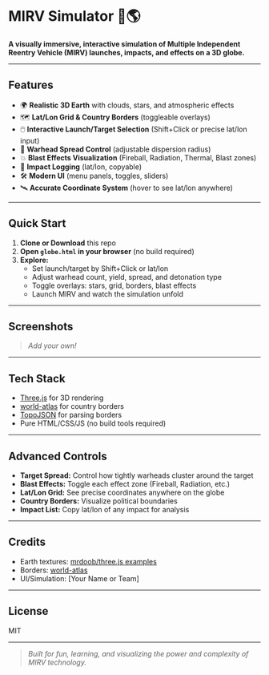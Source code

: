 
# MIRV Simulator 🚀🌎

**A visually immersive, interactive simulation of Multiple Independent Reentry Vehicle (MIRV) launches, impacts, and effects on a 3D globe.**

---

## Features

- 🌍 **Realistic 3D Earth** with clouds, stars, and atmospheric effects
- 🗺️ **Lat/Lon Grid & Country Borders** (toggleable overlays)
- 🖱️ **Interactive Launch/Target Selection** (Shift+Click or precise lat/lon input)
- 🎯 **Warhead Spread Control** (adjustable dispersion radius)
- 💥 **Blast Effects Visualization** (Fireball, Radiation, Thermal, Blast zones)
- 📍 **Impact Logging** (lat/lon, copyable)
- 🛠️ **Modern UI** (menu panels, toggles, sliders)
- 🛰️ **Accurate Coordinate System** (hover to see lat/lon anywhere)

---

## Quick Start

1. **Clone or Download** this repo
2. **Open `globe.html` in your browser** (no build required)
3. **Explore:**
	- Set launch/target by Shift+Click or lat/lon
	- Adjust warhead count, yield, spread, and detonation type
	- Toggle overlays: stars, grid, borders, blast effects
	- Launch MIRV and watch the simulation unfold

---

## Screenshots

> _Add your own!_

---

## Tech Stack

- [Three.js](https://threejs.org/) for 3D rendering
- [world-atlas](https://github.com/topojson/world-atlas) for country borders
- [TopoJSON](https://github.com/topojson/topojson-client) for parsing borders
- Pure HTML/CSS/JS (no build tools required)

---

## Advanced Controls

- **Target Spread:** Control how tightly warheads cluster around the target
- **Blast Effects:** Toggle each effect zone (Fireball, Radiation, etc.)
- **Lat/Lon Grid:** See precise coordinates anywhere on the globe
- **Country Borders:** Visualize political boundaries
- **Impact List:** Copy lat/lon of any impact for analysis

---

## Credits

- Earth textures: [mrdoob/three.js examples](https://github.com/mrdoob/three.js/tree/dev/examples/textures/planets)
- Borders: [world-atlas](https://github.com/topojson/world-atlas)
- UI/Simulation: [Your Name or Team]

---

## License

MIT

---

> _Built for fun, learning, and visualizing the power and complexity of MIRV technology._
